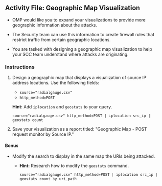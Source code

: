 ## Activity File: Geographic Map Visualization 

- OMP would like you to expand your visualizations to provide more geographic information about the attacks.  

- The Security team can use this information to create firewall rules that restrict traffic from certain geographic locations.

- You are tasked with designing a geographic map visualization to help your SOC team understand where attacks are originating.

### Instructions

1. Design a geographic map that displays a visualization of source IP address locations. Use the following fields:

    - `source="radialgauge.csv"`
    - `http_method=POST`

    **Hint:** Add `iplocation` and `geostats` to your query.
    
    `source="radialgauge.csv" http_method=POST | iplocation src_ip | geostats count`
 
2. Save your visualization as a report titled: "Geographic Map - POST request monitor by Source IP."   
  
#### Bonus
  
- Modify the search to display in the same map the URIs being attacked.
  
  - **Hint:** Research how to modify the `geostats` command.

    `source="radialgauge.csv" http_method=POST | iplocation src_ip | geostats count by uri_path`
